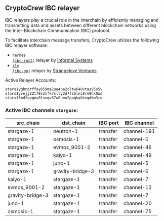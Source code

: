 ## CryptoCrew IBC relayer
IBC relayers play a crucial role in the interchain by efficiently managing and transmitting data and assets between different blockchain networks using the Inter-Blockchain Communication (IBC) protocol.

To facilitate interchain message transfers, CryptoCrew utilizes the following IBC relayer software: 
- <a href="https://github.com/informalsystems/hermes"><code>hermes (ibc-rust)</code></a> relayer by [Informal Systems](https://github.com/informalsystems)
- <a href="https://github.com/cosmos/relayer"><code>rly (ibc-go)</code></a> relayer by [Strangelove Ventures](https://github.com/strangelove-ventures)

Active Relayer Accounts:
```
stars1yghndrffay859ma2ue4pa2cltw640vtas95s5v
stars1yvejj22t78s2vfk7slty2d7fs5lkc8rn8hx0wd
stars15md2qvgma8lnvqv67w0umu2paqkqkhegdkw3rw
```

### Active IBC channels `stargaze`:
| src_chain | dst_chain | IBC port | IBC channel |
| --------------- | --------------- | ------------ | ------------------- |
| stargaze-1 | neutron-1 | transfer | channel-191 |
| stargaze-1 | osmosis-1 | transfer | channel-0 |
| stargaze-1 | evmos_9001-2 | transfer | channel-46 |
| stargaze-1 | kaiyo-1 | transfer | channel-49 |
| stargaze-1 | juno-1 | transfer | channel-5 |
| stargaze-1 | gravity-bridge-3 | transfer | channel-6 |
| kaiyo-1 | stargaze-1 | transfer | channel-7 |
| evmos_9001-2 | stargaze-1 | transfer | channel-13 |
| gravity-bridge-3 | stargaze-1 | transfer | channel-7 |
| juno-1 | stargaze-1 | transfer | channel-20 |
| osmosis-1 | stargaze-1 | transfer | channel-75 |